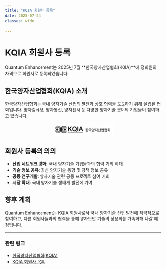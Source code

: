 ```yaml
---
title: "KQIA 회원사 등록"
date: 2025-07-24 
classes: wide

---
```


# KQIA 회원사 등록 

Quantum Enhancement는 2025년 7월 **한국양자산업협회(KQIA)**에 정회원의 자격으로 회원사로 등록되었습니다.

## 한국양자산업협회(KQIA) 소개

한국양자산업협회는 국내 양자기술 산업의 발전과 상호 협력을 도모하기 위해 설립된 협회입니다. 양자컴퓨팅, 양자통신, 양자센서 등 다양한 양자기술 분야의 기업들이 참여하고 있습니다.

<p align="center">
    <img src="/assets/images/news_images/kqia_logo.png" alt="한국양자산업협회 로고" width="200">
</p>


## 회원사 등록의 의의

- **산업 네트워크 강화**: 국내 양자기술 기업들과의 협력 기회 확대
- **기술 정보 공유**: 최신 양자기술 동향 및 정책 정보 공유
- **공동 연구개발**: 양자기술 관련 공동 프로젝트 참여 기회
- **시장 확대**: 국내 양자기술 생태계 발전에 기여

## 향후 계획

Quantum Enhancement는 KQIA 회원사로서 국내 양자기술 산업 발전에 적극적으로 참여하고, 다른 회원사들과의 협력을 통해 양자보안 기술의 상용화를 가속화해 나갈 예정입니다.

---

### 관련 링크

- [한국양자산업협회(KQIA)](https://www.kqia.or.kr)
- [KQIA 회원사 목록](https://www.kqia.or.kr/member/list) 



